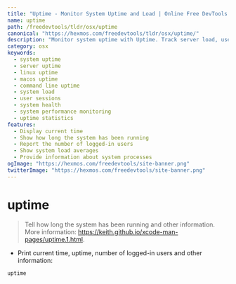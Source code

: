 ```yaml
---
title: "Uptime - Monitor System Uptime and Load | Online Free DevTools by Hexmos"
name: uptime
path: /freedevtools/tldr/osx/uptime
canonical: "https://hexmos.com/freedevtools/tldr/osx/uptime/"
description: "Monitor system uptime with Uptime. Track server load, user sessions, and system health. Get real-time insights into your system's performance. Free online tool, no registration required."
category: osx
keywords:
  - system uptime
  - server uptime
  - linux uptime
  - macos uptime
  - command line uptime
  - system load
  - user sessions
  - system health
  - system performance monitoring
  - uptime statistics
features:
  - Display current time
  - Show how long the system has been running
  - Report the number of logged-in users
  - Show system load averages
  - Provide information about system processes
ogImage: "https://hexmos.com/freedevtools/site-banner.png"
twitterImage: "https://hexmos.com/freedevtools/site-banner.png"
---
```


# uptime

> Tell how long the system has been running and other information.
> More information: <https://keith.github.io/xcode-man-pages/uptime.1.html>.

- Print current time, uptime, number of logged-in users and other information:

`uptime`
